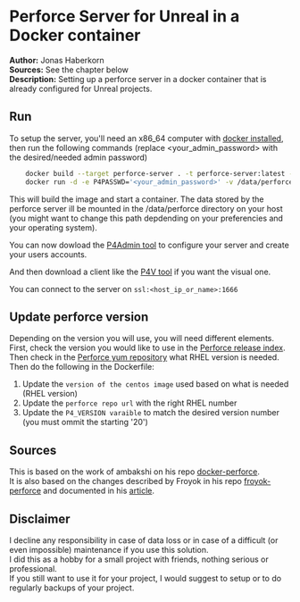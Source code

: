 # Perforce Server for Unreal in a Docker container

**Author:** Jonas Haberkorn  
**Sources:** See the chapter below  
**Description:** Setting up a perforce server in a docker container that is already configured for Unreal projects.  


## Run

To setup the server, you'll need an x86_64 computer with [docker installed](https://docs.docker.com/get-docker/), then run the following commands (replace <your_admin_password> with the desired/needed admin password)  

```bash
    docker build --target perforce-server . -t perforce-server:latest --no-cache
    docker run -d -e P4PASSWD='<your_admin_password>' -v /data/perforce:/data -p 8080:8080 -p 1666:1666 -h perforce --name perforce perforce-server 
```  

This will build the image and start a container. The data stored by the perforce server ill be mounted in the /data/perforce directory on your host (you might want to change this path depdending on your preferencies and your operating system).  

You can now dowload the [P4Admin tool](https://www.perforce.com/downloads/administration-tool) to configure your server and create your users accounts.  

And then download a client like the [P4V tool](https://www.perforce.com/downloads/helix-visual-client-p4v) if you want the visual one.  

You can connect to the server on `ssl:<host_ip_or_name>:1666`

## Update perforce version

Depending on the version you will use, you will need different elements. First, check the version you would like to use in the [Perforce release index](https://www.perforce.com/support/software-release-index).  
Then check in the [Perforce yum repository](https://package.perforce.com/yum/) what RHEL version is needed.
Then do the following in the Dockerfile: 
1. Update the `version of the centos image` used based on what is needed (RHEL version)
2. Update the `perforce repo url` with the right RHEL number
3. Update the `P4_VERSION varaible` to match the desired version number (you must ommit the starting '20')


## Sources

This is based on the work of ambakshi on his repo [docker-perforce](https://github.com/ambakshi/docker-perforce).  
It is also based on the changes described by Froyok in his repo [froyok-perforce](https://github.com/Froyok/froyok-perforce) and documented in his [article](https://www.froyok.fr/blog/2018-09-setting-up-perforce-with-docker-for-unreal-engine-4/page.html).


## Disclaimer

I decline any responsibility in case of data loss or in case of a difficult (or even impossible) maintenance if you use this solution.  
I did this as a hobby for a small project with friends, nothing serious or professional.  
If you still want to use it for your project, I would suggest to setup or to do regularly backups of your project.  
